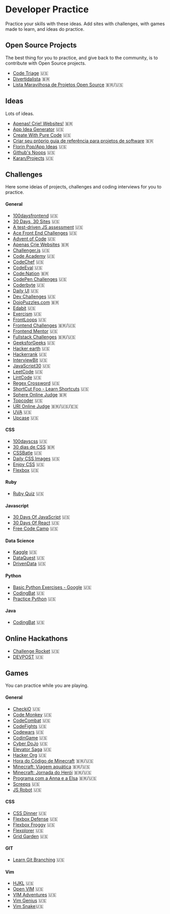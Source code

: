 # Developer Practice

Practice your skills with these ideas. Add sites with challenges, with games made to learn, and ideas do practice.

## Open Source Projects

The best thing for you to practice, and give back to the community, is to contribute with Open Source projects.

- [Code Triage](https://www.codetriage.com/) :us:
- [Divertidalista](https://github.com/training-center/divertidalista) :brazil:
- [Lista Maravilhosa de Projetos Open Source](https://github.com/camilatigre/listamaravilhosaopensource) :brazil:/:us:

## Ideas

Lots of ideas.

- [Apenas! Crie! Websites!](https://github.com/estevanmaito/apenas-crie-websites) :brazil:
- [App Idea Generator](https://appideagenerator.com/) :us:
- [Create With Pure Code](https://github.com/manzolirch/create-with-pure-code) :us:
- [Criar seu próprio guia de referência para projetos de software](https://www.linkedin.com/feed/update/urn:li:activity:6706199186401972224/) :brazil:
- [Florin Pop/App Ideas](https://github.com/florinpop17/app-ideas) :us:
- [Github's Noops](https://noopschallenge.com/) :us:
- [Karan/Projects](https://github.com/karan/Projects) :us:

## Challenges

Here some ideias of projects, challenges and coding interviews for you to practice.

#### General

- [100daysfrontend](http://100daysfrontend.com/) :us:
- [30 Days, 30 Sites](http://www.subscribepage.com/30days30sites) :us:
- [A test-driven JS assessment](https://github.com/rmurphey/js-assessment) :us:
- [Ace Front End Challenges](https://www.acefrontend.com/challenges) :us:
- [Advent of Code](https://adventofcode.com/) :us:
- [Apenas Crie Websites](https://github.com/estevanmaito/apenas-crie-websites) :brazil:
- [Challenger.js](http://rileyjshaw.com/challenger/) :us:
- [Code Academy](https://www.codecademy.com/) :us:
- [CodeChef](https://www.codechef.com/) :us:
- [CodeEval](https://www.codeeval.com/) :us:
- [Code:Nation](https://www.codenation.com.br/) :brazil:
- [CodePen Challenges](https://codepen.io/challenges/) :us:
- [Coderbyte](https://coderbyte.com/) :us:
- [Daily UI](http://www.dailyui.co/) :us:
- [Dev Challenges](https://devchallenges.io/challenges) :us:
- [DojoPuzzles.com](http://dojopuzzles.com/) :brazil:
- [Edabit](https://edabit.com/challenges) :us:
- [Exercism](http://exercism.io/) :us:
- [FrontLoops](https://frontloops.io/) :us:
- [Frontend Challenges](https://github.com/LFeh/frontend-challenges) :brazil:/:us:
- [Frontend Mentor](https://www.frontendmentor.io/) :us:
- [Fullstack Challenges](https://github.com/alinebastos/fullstack-challenges) :brazil:/:us:
- [GeeksforGeeks](https://www.geeksforgeeks.org/) :us:
- [Hacker earth](https://www.hackerearth.com) :us:
- [Hackerrank](https://www.hackerrank.com/) :us:
- [InterviewBit](https://www.interviewbit.com) :us:
- [JavaScript30](https://javascript30.com/) :us:
- [LeetCode](https://leetcode.com/) :us:
- [LintCode](http://www.lintcode.com/) :us:
- [Regex Crossword](https://regexcrossword.com/) :us:
- [ShortCut Foo - Learn Shortcuts](https://www.shortcutfoo.com/) :us:
- [Sphere Online Judge](http://br.spoj.com/) :brazil:
- [Topcoder](https://www.topcoder.com) :us:
- [URI Online Judge](https://www.urionlinejudge.com.br/) :brazil:/:us:/:es:
- [UVA](https://uva.onlinejudge.org/) :us:
- [Upcase](https://thoughtbot.com/upcase) :us:

#### CSS

- [100dayscss](https://100dayscss.com/) :us:
- [30 dias de CSS](https://github.com/MilenaCarecho/30diasDeCSS#id01) :brazil:
- [CSSBatle](https://cssbattle.dev/) :us:
- [Daily CSS Images](http://dailycssimages.com/) :us:
- [Enjoy CSS](http://enjoycss.com/) :us:
- [Flexbox](https://flexbox.io//) :us:

#### Ruby

- [Ruby Quiz](http://rubyquiz.com/) :us:

#### Javascript

- [30 Days Of JavaScript](https://github.com/Asabeneh/30-Days-Of-JavaScript) :us:
- [30 Days Of React](https://github.com/Asabeneh/30-Days-Of-React) :us:
- [Free Code Camp](https://www.freecodecamp.org/) :us:

#### Data Science

- [Kaggle](https://www.kaggle.com/) :us:
- [DataQuest](https://www.dataquest.io/) :us:
- [DrivenData](https://www.drivendata.org/) :us:

#### Python
- [Basic Python Exercises - Google](https://developers.google.com/edu/python/exercises/basic) :us:
- [CodingBat](https://codingbat.com/python) :us:
- [Practice Python](https://www.practicepython.org/) :us:

#### Java
- [CodingBat](https://codingbat.com/java) :us:

## Online Hackathons

- [Challenge Rocket](https://challengerocket.com/hackathons-list.html) :us:
- [DEVPOST](https://devpost.com/hackathons?utf8=%E2%9C%93&search=&challenge_type=online&sort_by=Submission+Deadline) :us:

## Games

You can practice while you are playing.

#### General

- [CheckiO](https://checkio.org/) :us:
- [Code Monkey](https://www.playcodemonkey.com/) :us:
- [CodeCombat](https://codecombat.com/) :us:
- [CodeFights](https://codefights.com/) :us:
- [Codewars](https://www.codewars.com/) :us:
- [CodinGame](https://www.codingame.com/) :us:
- [Cyber DoJo](http://www.cyber-dojo.org/) :us:
- [Elevator Saga](http://play.elevatorsaga.com/) :us:
- [Hacker Org](http://www.hacker.org/) :us:
- [Hora do Código de Minecraft](https://studio.code.org/s/mc/stage/1/puzzle/1) :brazil:/:us:
- [Minecraft: Viagem aquática](https://studio.code.org/s/aquatic/stage/1/puzzle/1) :brazil:/:us:
- [Minecraft: Jornada do Herói](https://studio.code.org/s/hero/stage/1/puzzle/1) :brazil:/:us:
- [Programa com a Anna e a Elsa](https://studio.code.org/s/frozen/stage/1/puzzle/1) :brazil:/:us:
- [Screeps](https://screeps.com/) :us:
- [JS Robot](https://lab.reaal.me/jsrobot/) :us:

#### CSS

- [CSS Dinner](https://flukeout.github.io/) :us:
- [Flexbox Defense](http://www.flexboxdefense.com/) :us:
- [Flexbox Froggy](http://flexboxfroggy.com/) :us:
- [Flexplorer](http://bennettfeely.com/flexplorer/) :us:
- [Grid Garden](http://cssgridgarden.com/) :us:

#### GIT

- [Learn Git Branching](https://learngitbranching.js.org/) :us:
  
#### Vim

- [HJKL](http://www.vim.org/scripts/script.php?script_id=3409) :us:
- [Open VIM](http://www.openvim.com/) :us:
- [VIM Adventures](https://vim-adventures.com/) :us:
- [Vim Genius](http://www.vimgenius.com/) :us:
- [Vim Snake](http://www.vimsnake.com/):us:
